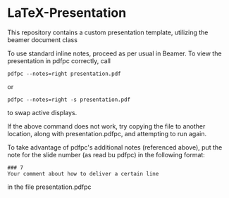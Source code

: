 # LaTeX-Presentation

This repository contains a custom presentation template, utilizing the beamer document class

To use standard inline notes, proceed as per usual in Beamer. To view the presentation in pdfpc correctly, call

~~~~
pdfpc --notes=right presentation.pdf
~~~~

or 

~~~~
pdfpc --notes=right -s presentation.pdf
~~~~

to swap active displays.

If the above command does not work, try copying the file to another location, along with presentation.pdfpc, and attempting to run again.

To take advantage of pdfpc's additional notes (referenced above), put the note for the slide number (as read bu pdfpc) in the following format: 
~~~~
### 7
Your comment about how to deliver a certain line
~~~~
in the file presentation.pdfpc
